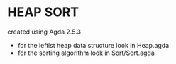 # HEAP SORT

created using Agda 2.5.3

* for the leftist heap data structure look in Heap.agda
* for the sorting algorithm look in Sort/Sort.agda
